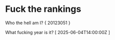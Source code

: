 # Fuck the rankings

Who the hell am I?
{ 20123051 }

What fucking year is it?
[ 2025-06-04T14:00:00Z ]
